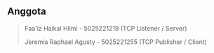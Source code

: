 ## Anggota

> Faa'iz Haikal Hilmi - 5025221219  (TCP Listener / Server)
> 
> Jeremia Raphael Agusty - 5025221255 (TCP Publisher / Client)
